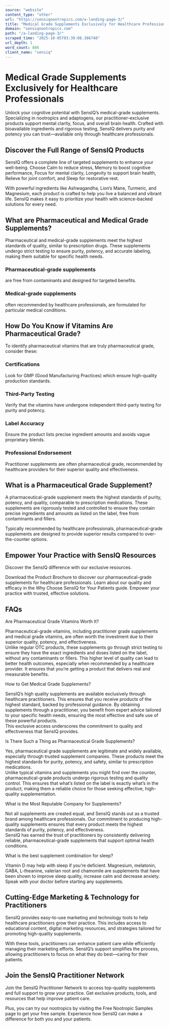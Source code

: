 ```yaml
---
source: "website"
content_type: "other"
url: "https://sensiqnootropics.com/a-landing-page-3/"
title: "Medical Grade Supplements Exclusively for Healthcare Professionals"
domain: "sensiqnootropics.com"
path: "/a-landing-page-3/"
scraped_time: "2025-10-05T03:39:08.386748"
url_depth: 1
word_count: 886
client_name: "sensiq"
---
```


# Medical Grade Supplements Exclusively for Healthcare Professionals

Unlock your cognitive potential with SensIQ’s medical-grade supplements. Specializing in nootropics and adaptogens, our practitioner-exclusive products support mental clarity, focus, and overall brain health. Crafted with bioavailable ingredients and rigorous testing, SensIQ delivers purity and potency you can trust—available only through healthcare professionals.

## Discover the Full Range of SensIQ Products

SensIQ offers a complete line of targeted supplements to enhance your well-being. Choose Calm to reduce stress, Memory to boost cognitive performance, Focus for mental clarity, Longevity to support brain health, Relieve for joint comfort, and Sleep for restorative rest.

With powerful ingredients like Ashwagandha, Lion’s Mane, Turmeric, and Magnesium, each product is crafted to help you live a balanced and vibrant life. SensIQ makes it easy to prioritize your health with science-backed solutions for every need.

## What are Pharmaceutical and Medical Grade Supplements?

Pharmaceutical and medical-grade supplements meet the highest standards of quality, similar to prescription drugs. These supplements undergo strict testing to ensure purity, potency, and accurate labeling, making them suitable for specific health needs.

### Pharmaceutical-grade supplements

are free from contaminants and designed for targeted benefits.

### Medical-grade supplements

often recommended by healthcare professionals, are formulated for particular medical conditions.

## How Do You Know if Vitamins Are Pharmaceutical Grade?

To identify pharmaceutical vitamins that are truly pharmaceutical grade, consider these:

### Certifications

Look for GMP (Good Manufacturing Practices) which ensure high-quality production standards.

### Third-Party Testing

Verify that the vitamins have undergone independent third-party testing for purity and potency.

### Label Accuracy

Ensure the product lists precise ingredient amounts and avoids vague proprietary blends.

### Professional Endorsement

Practitioner supplements are often pharmaceutical grade, recommended by healthcare providers for their superior quality and effectiveness.

## What is a Pharmaceutical Grade Supplement?

A pharmaceutical-grade supplement meets the highest standards of purity, potency, and quality, comparable to prescription medications. These supplements are rigorously tested and controlled to ensure they contain precise ingredients and amounts as listed on the label, free from contaminants and fillers.

Typically recommended by healthcare professionals, pharmaceutical-grade supplements are designed to provide superior results compared to over-the-counter options.

## Empower Your Practice with SensIQ Resources

Discover the SensIQ difference with our exclusive resources. 

Download the Product Brochure to discover our pharmaceutical-grade supplements for healthcare professionals. Learn about our quality and efficacy in the Why Choose SensIQ for Your Patients guide. Empower your practice with trusted, effective solutions.

## FAQs

Are Pharmaceutical Grade Vitamins Worth It?

Pharmaceutical-grade vitamins, including practitioner grade supplements and medical grade vitamins, are often worth the investment due to their superior quality, potency, and effectiveness.  
Unlike regular OTC products, these supplements go through strict testing to ensure they have the exact ingredients and doses listed on the label, without any contaminants or fillers. This higher level of quality can lead to better health outcomes, especially when recommended by a healthcare provider. It ensures that you’re getting a product that delivers real and measurable benefits.

How to Get Medical Grade Supplements?

SensIQ’s high quality supplements are available exclusively through healthcare practitioners. This ensures that you receive products of the highest standard, backed by professional guidance. By obtaining supplements through a practitioner, you benefit from expert advice tailored to your specific health needs, ensuring the most effective and safe use of these powerful products.  
This exclusive access underscores the commitment to quality and effectiveness that SensIQ provides.

Is There Such a Thing as Pharmaceutical Grade Supplements?

Yes, pharmaceutical grade supplements are legitimate and widely available, especially through trusted supplement companies. These products meet the highest standards for purity, potency, and safety, similar to prescription medications.  
Unlike typical vitamins and supplements you might find over the counter, pharmaceutical-grade products undergo rigorous testing and quality control. This ensures that what’s listed on the label is exactly what’s in the product, making them a reliable choice for those seeking effective, high-quality supplementation.

What is the Most Reputable Company for Supplements?

Not all supplements are created equal, and SensIQ stands out as a trusted brand among healthcare professionals. Our commitment to producing high-quality supplements ensures that every product meets the highest standards of purity, potency, and effectiveness.  
SensIQ has earned the trust of practitioners by consistently delivering reliable, pharmaceutical-grade supplements that support optimal health conditions.

What is the best supplement combination for sleep?

Vitamin D may help with sleep if you’re deficient. Magnesium, melatonin, GABA, L-theanine, valerian root and chamomile are supplements that have been shown to improve sleep quality, increase calm and decrease anxiety. Speak with your doctor before starting any supplements.

## Cutting-Edge Marketing & Technology for Practitioners

SensIQ provides easy-to-use marketing and technology tools to help healthcare practitioners grow their practice. This includes access to educational content, digital marketing resources, and strategies tailored for promoting high-quality supplements.

With these tools, practitioners can enhance patient care while efficiently managing their marketing efforts. SensIQ’s support simplifies the process, allowing practitioners to focus on what they do best—caring for their patients.

## Join the SensIQ Practitioner Network

Join the SensIQ Practitioner Network to access top-quality supplements and full support to grow your practice. Get exclusive products, tools, and resources that help improve patient care.

Plus, you can try our nootropics by visiting the Free Nootropic Samples page to get your free sample. Experience how SensIQ can make a difference for both you and your patients.